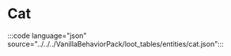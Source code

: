 # Cat

:::code language="json" source="../../../VanillaBehaviorPack/loot_tables/entities/cat.json":::